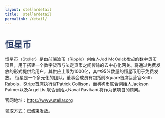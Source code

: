 ```yaml
---
layout: stellardetail
title:  stellardetail
permalink: /detail/
---
```

<h1 style="color: #2F416A">恒星币</h1>
<p class="summarytxt">恒星币（Stellar）是由前瑞波币（Ripple）创始人Jed McCaleb发起的数字货币项目，用于搭建一个数字货币与法定货币之间传输的去中心化网关。将通过免费发放的形式提供给用户，其供应上限为1000亿，其中95%数量的恒星币用于免费发放。 恒星是一个多元化的团队，董事会成员有包括前Square首席运营官Keith Rabois，Stripe首席执行官Patrick Collison，而狗狗币联合创始人Jackson Palmer以及AngelList联合创始人Naval Ravikant 将作为该项目的顾问。
</p>
<p>官网地址：<a href="https://www.stellar.org/">https://www.stellar.org</a></p>
<p>领取方式：已结束发放。
</p>